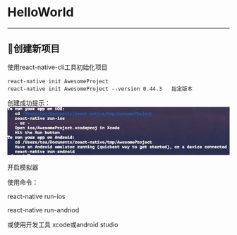 # HelloWorld
---

## 创建新项目

使用react-native-cli工具初始化项目
```
react-native init AwesomeProject
react-native init AwesomeProject --version 0.44.3   指定版本
```
创建成功提示：
![](assets/markdown-img-paste-20190220145524809.png)

开启模拟器

使用命令：

react-native run-ios

react-native run-andriod

或使用开发工具 xcode或android studio
